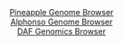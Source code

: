 <div id="Pineapple_Genome_Browser" align="center">
  <a href="https://igv.org/app/?sessionURL=blob:zZRdb5swFIb_i6VWm0TAhiQUpGhKun4tWbslo.lSVcgxhrg1NrUdyIfy3.dGm3azSs3FpklcmCPDec_jB7agpkozKUAMfBd1XISAA_RCNhNcVpxe45JqEOeYa.oARXOqqCAUxFuQY21wMh7ZJxfGVDr2PGaqVolFIV0duLjEGylwo10iS.9Uco7nUmEjlfYGCtfSY0XdaugcV5Vrewdux8uwwR7m1UIKLb2KiiJt7PvSX6W0oEKWNC2X3LB9gNTmsRkzN8cf.tNJnxCq9ZCur7Jef3jVvw3OktlF93SW3FxOk.70eMIKgc1S0R6M_Ge5IfqpLGgTfR0nR_75xRjxanqRNUfBx.OzVcUU1T0UopM2jDohtGiYyOjqf5raXuzAyZfr2ZE_GA663_AntFpF4vKxrUZczjaDkLwy.c4BXJKldQGQhQpjBJ0Adp2O3229LNGJA2Fk.SjJQHz_4ACjMHmy2..3wKwrawzQ9Hm5l8cBUmVUgbgVQRiiKPI77dD2idDO2YKl4n8P7nkyjkLo932_m.aMG6tzlmpRaRcL4dYkd4vNgTR9cvf5ZrAKr6PKp19EcSVq9v1OPlrE8uSPNF8.Mdt8f4R21Ldk.ifmvSWIa.aH6haQoerbHwpNbh4nI61u6_xMrYq8rZ9exXMYmlyqEhu731bs7U_faqwYFsYWaqbZnHFm1lNLUTYgRn5gtQVEcmk9BKqYv4MOdFAHvv.tZ7B72P0A">Pineapple Genome Browser</a>
</div>
<div id="Alphonso_Genome_Browser" align="center">
  <a href="https://igv.org/app/?sessionURL=blob:zZNfa9swFMW_i6BlA8eW7diuDWU4Xd2GbG1oSE1birmxZUeLLbmS7Pwj331a2djLCs3DxkAP0kXSPefopz3qiZCUMxQhx7Q907aRgeSSr2fQtDW5gYZIFJVQS2IgQUoiCMsJivaoBKlgfvdFn1wq1crIsqhqBw2wipvSNaGBHWewlmbOG.uC1zUsuADFhbRGAnpu0aofrMkC2tbUvV3TswpQYEHdLjmT3GoJq7K1vi_7VcoqwnhDsqarFX0VkGk9WmNhlvApTmdxnhMpJ2Q7Ls7jyTi.dy_nj1f.xeP89jqd..npjFYMVCfIOZldxldfh96ElyfO6Lbe0mRUxUm_9FJYn7ifTy83LRVEntuBfTbEoe8GOhrKCrL5n1zrQY91Ph7709VLV5XJt9FVBXyX2vHNNIXV8I..z9DBQDXPO00CypciiGxsuNg3PMcf_JjaZwbGoU5HcIqip2cDKQH5Sm9_2iO1bTUvSJKX7hUdA3FREIGiQYhxYIeh4w0D3Se0D8YedaL.e9Em87swwE7sOH5W0lppmItMslaawJjZ56VZ7Y7Mcijv8SrJ.xdnIYePSbq54aP7EycRARFvpWkg3fz1AbXV92j6J9y9R4ipFsfClu6u1d1DETxM82SrP9q4nExt9tBt_YsNfjOg48IpuWhA6f26opc_ietBUGBKF3oq6YLWVG1TnSNfo8h2XA0uynnNNYlIVIsP2MCG7eGPvwF1D8.H7w--">Alphonso Genome Browser</a>
</div>


<div id="DAF_Genomics_Browser" align="center">
  <a href="https://igv.org/app/?sessionURL=blob:tZFra9swFIb_i6D95Ess32pDGE6XZCFdB8m8bC0lnNmyrc6SHElO2ob89wmvY7BRxqADSUicy_vqPEe0J1JRwVGKsOOFjuchC6lGHNbAupZcAyMKpRW0ilhIkopIwguC0iOqQGnIV1emstG6U6nrllDZNeGC0UI5ynegs5XodUNMqo0dYPAkOByUUwhmkjW40HaN4Eq4UBREKXvkdoTX2wOY42dsO7QkW9a3mg6qW2PCGCudCoxbykvy8Bcj_0HZLPom26yzoX5JHhflOFsusk_.NL.ZR5c3.Yd3mzzanK9pzUH3koyXjGasmLFZ7eNVpe93Xz4u4PN8z2fZmf_2fPrQUUnU2Iu9i2CURGGMThZqRdEbBKhopJd6gRXjCwsHgf189cPIzEAKitLbOwtpCcU3k357RPqxM6CQIrt.YGYhIUsiUWono1HsJQkOg9joJN7JOqJetq9McpavkniEM4wj5yswo1_RdhifEfoz.FoYf.ts9r9iOsMTs5r3Uyp3l9dX4XS.X3aTPngqJ9V9VL.AykIvfq0SkoE2oR_PZzDQGkVGuP5Fxj_dnb4D">DAF Genomics Browser</a>
</div>
